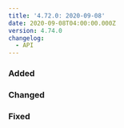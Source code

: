 ```yaml
---
title: '4.72.0: 2020-09-08'
date: 2020-09-08T04:00:00.000Z
version: 4.74.0
changelog:
  - API
---
```


### Added

### Changed

### Fixed

